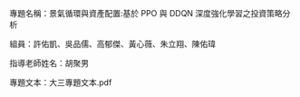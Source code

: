 專題名稱：景氣循環與資產配置:基於 PPO 與 DDQN 深度強化學習之投資策略分析


組員：許佑凱、吳品儒、高郁傑、黃心薇、朱立翔、陳佑瑋


指導老師姓名：胡聚男


專題文本：大三專題文本.pdf


